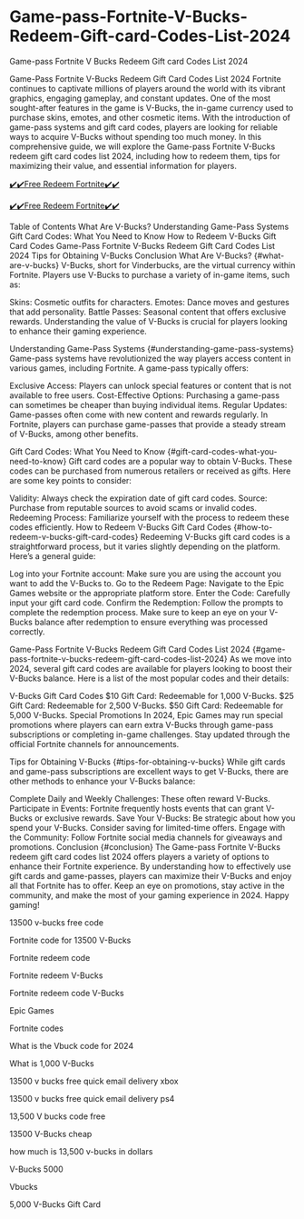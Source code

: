 # Game-pass-Fortnite-V-Bucks-Redeem-Gift-card-Codes-List-2024
Game-pass Fortnite V Bucks Redeem Gift card Codes List 2024

Game-Pass Fortnite V-Bucks Redeem Gift Card Codes List 2024
Fortnite continues to captivate millions of players around the world with its vibrant graphics, engaging gameplay, and constant updates. One of the most sought-after features in the game is V-Bucks, the in-game currency used to purchase skins, emotes, and other cosmetic items. With the introduction of game-pass systems and gift card codes, players are looking for reliable ways to acquire V-Bucks without spending too much money. In this comprehensive guide, we will explore the Game-pass Fortnite V-Bucks redeem gift card codes list 2024, including how to redeem them, tips for maximizing their value, and essential information for players.

[✔️✔️Free Redeem Fortnite✔️✔️](https://www.buyredeemcodee.com/)

[✔️✔️Free Redeem Fortnite✔️✔️](https://www.buyredeemcodee.com/)


Table of Contents
What Are V-Bucks?
Understanding Game-Pass Systems
Gift Card Codes: What You Need to Know
How to Redeem V-Bucks Gift Card Codes
Game-Pass Fortnite V-Bucks Redeem Gift Card Codes List 2024
Tips for Obtaining V-Bucks
Conclusion
What Are V-Bucks? {#what-are-v-bucks}
V-Bucks, short for Vinderbucks, are the virtual currency within Fortnite. Players use V-Bucks to purchase a variety of in-game items, such as:

Skins: Cosmetic outfits for characters.
Emotes: Dance moves and gestures that add personality.
Battle Passes: Seasonal content that offers exclusive rewards.
Understanding the value of V-Bucks is crucial for players looking to enhance their gaming experience.

Understanding Game-Pass Systems {#understanding-game-pass-systems}
Game-pass systems have revolutionized the way players access content in various games, including Fortnite. A game-pass typically offers:

Exclusive Access: Players can unlock special features or content that is not available to free users.
Cost-Effective Options: Purchasing a game-pass can sometimes be cheaper than buying individual items.
Regular Updates: Game-passes often come with new content and rewards regularly.
In Fortnite, players can purchase game-passes that provide a steady stream of V-Bucks, among other benefits.

Gift Card Codes: What You Need to Know {#gift-card-codes-what-you-need-to-know}
Gift card codes are a popular way to obtain V-Bucks. These codes can be purchased from numerous retailers or received as gifts. Here are some key points to consider:

Validity: Always check the expiration date of gift card codes.
Source: Purchase from reputable sources to avoid scams or invalid codes.
Redeeming Process: Familiarize yourself with the process to redeem these codes efficiently.
How to Redeem V-Bucks Gift Card Codes {#how-to-redeem-v-bucks-gift-card-codes}
Redeeming V-Bucks gift card codes is a straightforward process, but it varies slightly depending on the platform. Here’s a general guide:

Log into your Fortnite account: Make sure you are using the account you want to add the V-Bucks to.
Go to the Redeem Page: Navigate to the Epic Games website or the appropriate platform store.
Enter the Code: Carefully input your gift card code.
Confirm the Redemption: Follow the prompts to complete the redemption process.
Make sure to keep an eye on your V-Bucks balance after redemption to ensure everything was processed correctly.

Game-Pass Fortnite V-Bucks Redeem Gift Card Codes List 2024 {#game-pass-fortnite-v-bucks-redeem-gift-card-codes-list-2024}
As we move into 2024, several gift card codes are available for players looking to boost their V-Bucks balance. Here is a list of the most popular codes and their details:

V-Bucks Gift Card Codes
$10 Gift Card: Redeemable for 1,000 V-Bucks.
$25 Gift Card: Redeemable for 2,500 V-Bucks.
$50 Gift Card: Redeemable for 5,000 V-Bucks.
Special Promotions
In 2024, Epic Games may run special promotions where players can earn extra V-Bucks through game-pass subscriptions or completing in-game challenges. Stay updated through the official Fortnite channels for announcements.

Tips for Obtaining V-Bucks {#tips-for-obtaining-v-bucks}
While gift cards and game-pass subscriptions are excellent ways to get V-Bucks, there are other methods to enhance your V-Bucks balance:

Complete Daily and Weekly Challenges: These often reward V-Bucks.
Participate in Events: Fortnite frequently hosts events that can grant V-Bucks or exclusive rewards.
Save Your V-Bucks: Be strategic about how you spend your V-Bucks. Consider saving for limited-time offers.
Engage with the Community: Follow Fortnite social media channels for giveaways and promotions.
Conclusion {#conclusion}
The Game-pass Fortnite V-Bucks redeem gift card codes list 2024 offers players a variety of options to enhance their Fortnite experience. By understanding how to effectively use gift cards and game-passes, players can maximize their V-Bucks and enjoy all that Fortnite has to offer. Keep an eye on promotions, stay active in the community, and make the most of your gaming experience in 2024. Happy gaming!

13500 v-bucks free code

Fortnite code for 13500 V-Bucks

Fortnite redeem code

Fortnite redeem V-Bucks

Fortnite redeem code V-Bucks

Epic Games

Fortnite codes

What is the Vbuck code for 2024

What is 1,000 V-Bucks

13500 v bucks free quick email delivery xbox

13500 v bucks free quick email delivery ps4

13,500 V bucks code free

13500 V-Bucks cheap

how much is 13,500 v-bucks in dollars

V-Bucks 5000

Vbucks

5,000 V-Bucks Gift Card
